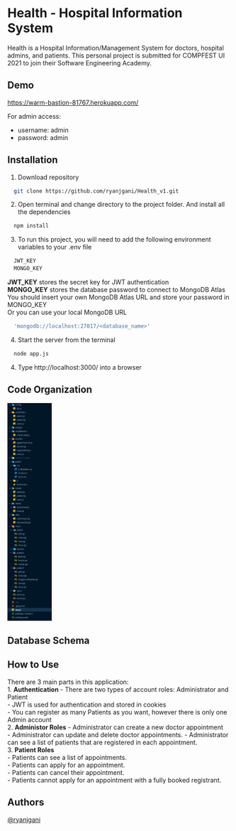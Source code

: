 
# Health - Hospital Information System

Health is a Hospital Information/Management System for doctors, hospital admins, and patients. 
This personal project is submitted for COMPFEST UI 2021 to join their Software Engineering Academy.


## Demo

https://warm-bastion-81767.herokuapp.com/

For admin access:
- username: admin
- password: admin

  
## Installation

1. Download repository

```bash
  git clone https://github.com/ryanjgani/Health_v1.git
```
2. Open terminal and change directory to the project folder. And install all the dependencies
```bash
  npm install
```
3. To run this project, you will need to add the following environment variables to your .env file
```bash
  JWT_KEY
  MONGO_KEY
```
**JWT_KEY** stores the secret key for JWT authentication  
**MONGO_KEY** stores the database password to connect to MongoDB Atlas  
You should insert your own MongoDB Atlas URL and store your password in MONGO_KEY  
Or you can use your local MongoDB URL  

```bash
  'mongodb://localhost:27017/<database_name>'
```
4. Start the server from the terminal
```bash
  node app.js
```
4. Type http://localhost:3000/ into a browser


## Code Organization
<img src="images/files.png" width="100">

## Database Schema


  
## How to Use

There are 3 main parts in this application:  
    1. **Authentication**
    - There are two types of account roles: Administrator and Patient  
    - JWT is used for authentication and stored in cookies  
    - You can register as many Patients as you want, however there is only one Admin account  
    2. **Administor Roles**
    - Administrator can create a new doctor appointment  
    - Administrator can update and delete doctor appointments.
    - Administrator can see a list of patients that are registered in each appointment.  
    3. **Patient Roles**  
    - Patients can see a list of appointments.  
    - Patients can apply for an appointment.  
    - Patients can cancel their appointment.  
    - Patients cannot apply for an appointment with a fully booked registrant.  




  
## Authors

[@ryanjgani](https://www.github.com/ryanjgani)

  
